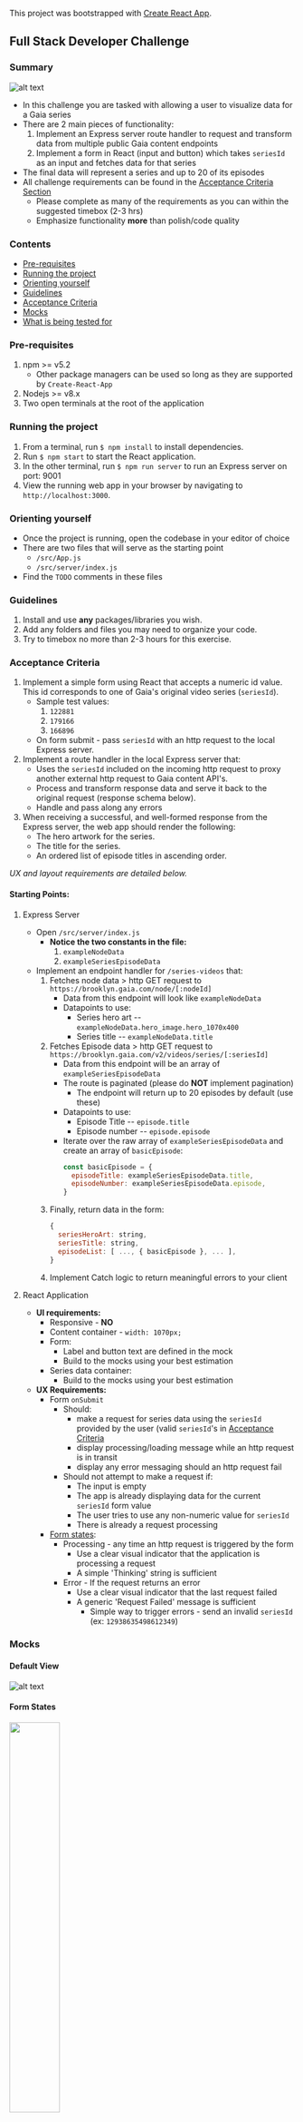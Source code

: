This project was bootstrapped with [Create React App](https://github.com/facebook/create-react-app).

## Full Stack Developer Challenge

### Summary
![alt text](clean.png "default view")
* In this challenge you are tasked with allowing a user to visualize data for a Gaia series
* There are 2 main pieces of functionality:
  1. Implement an Express server route handler to request and transform data from multiple public Gaia content endpoints
  1. Implement a form in React (input and button) which takes `seriesId` as an input and fetches data for that series
* The final data will represent a series and up to 20 of its episodes
* All challenge requirements can be found in the [Acceptance Criteria Section](#acceptance-criteria)
  * Please complete as many of the requirements as you can within the suggested timebox (2-3 hrs)
  * Emphasize functionality **more** than polish/code quality

### Contents
<!--ts-->
* [Pre-requisites](#pre-requisites)
* [Running the project](#running-the-project)
* [Orienting yourself](#orienting-yourself)
* [Guidelines](#guidelines)
* [Acceptance Criteria](#acceptance-criteria)
* [Mocks](#mocks)
* [What is being tested for](#what-is-being-tested-for)
<!--te-->

### Pre-requisites
1. npm >= v5.2
   * Other package managers can be used so long as they are supported by `Create-React-App`
1. Nodejs >= v8.x
1. Two open terminals at the root of the application

### Running the project
1. From a terminal, run `$ npm install` to install dependencies.
1. Run `$ npm start` to start the React application.
1. In the other terminal, run `$ npm run server` to run an Express server on port: 9001
1. View the running web app in your browser by navigating to `http://localhost:3000`.

### Orienting yourself
* Once the project is running, open the codebase in your editor of choice
* There are two files that will serve as the starting point
  * `/src/App.js`
  * `/src/server/index.js`
* Find the `TODO` comments in these files

### Guidelines
1. Install and use **any** packages/libraries you wish.
1. Add any folders and files you may need to organize your code.
1. Try to timebox no more than 2-3 hours for this exercise. 

### Acceptance Criteria
1. Implement a simple form using React that accepts a numeric id value. This id corresponds to one of Gaia's original video series (`seriesId`).
   * Sample test values:
     1. `122881`
     1. `179166`
     1. `166896`
   * On form submit - pass `seriesId` with an http request to the local Express server.
1. Implement a route handler in the local Express server that:
   * Uses the `seriesId` included on the incoming http request to proxy another external http request to Gaia content API's.
   * Process and transform response data and serve it back to the original request (response schema below).
   * Handle and pass along any errors
1. When receiving a successful, and well-formed response from the Express server, the web app should render the following:
   * The hero artwork for the series.
   * The title for the series.
   * An ordered list of episode titles in ascending order.

_UX and layout requirements are detailed below._

#### Starting Points:
1. Express Server
   * Open `/src/server/index.js`
     * **Notice the two constants in the file:**
       1. `exampleNodeData`
       1. `exampleSeriesEpisodeData`
   * Implement an endpoint handler for `/series-videos` that:
     1. Fetches node data > http GET request to `https://brooklyn.gaia.com/node/[:nodeId]`
        * Data from this endpoint will look like `exampleNodeData`
        * Datapoints to use:
          * Series hero art -- `exampleNodeData.hero_image.hero_1070x400`
          * Series title -- `exampleNodeData.title`
     1. Fetches Episode data > http GET request to `https://brooklyn.gaia.com/v2/videos/series/[:seriesId]`
        * Data from this endpoint will be an array of `exampleSeriesEpisodeData`
        * The route is paginated (please do **NOT** implement pagination)
          * The endpoint will return up to 20 episodes by default (use these)
        * Datapoints to use:
          * Episode Title -- `episode.title`
          * Episode number -- `episode.episode`
        * Iterate over the raw array of `exampleSeriesEpisodeData` and create an array of `basicEpisode`:
          ```js
          const basicEpisode = {
            episodeTitle: exampleSeriesEpisodeData.title,
            episodeNumber: exampleSeriesEpisodeData.episode,
          }
          ```
      1. Finally, return data in the form:
         ```js
         {
           seriesHeroArt: string,
           seriesTitle: string,
           episodeList: [ ..., { basicEpisode }, ... ],
         }
         ```
      1. Implement Catch logic to return meaningful errors to your client

1. React Application
   * **UI requirements:**
     * Responsive - **NO**
     * Content container - `width: 1070px;`
     * Form:
       * Label and button text are defined in the mock
       * Build to the mocks using your best estimation
     * Series data container:
       * Build to the mocks using your best estimation
   * **UX Requirements:**
     * Form `onSubmit`
       * Should:
         * make a request for series data using the `seriesId` provided by the user (valid `seriesId`'s in [Acceptance Criteria](#acceptance-criteria)
         * display processing/loading message while an http request is in transit
         * display any error messaging should an http request fail
       * Should not attempt to make a request if:
         * The input is empty
         * The app is already displaying data for the current `seriesId` form value
         * The user tries to use any non-numeric value for `seriesId`
         * There is already a request processing
     * [Form states](#form-states):
       * Processing - any time an http request is triggered by the form
         * Use a clear visual indicator that the application is processing a request
         * A simple 'Thinking' string is sufficient
       * Error - If the request returns an error
         * Use a clear visual indicator that the last request failed
         * A generic 'Request Failed' message is sufficient
           * Simple way to trigger errors - send an invalid `seriesId` (ex: `12938635498612349`)

### Mocks
#### Default View
![alt text](ui.png "default view")
#### Form States
<img src="form-states.png" width="42%" />

### What is being tested for
  * Does the solution satisfy the acceptance criteria?
  * React:
    * Effective and consistent state management
    * Requesting data and handling response
    * Understanding of React lifecycle
    * Well-defined component Structure
    * Concise CSS
  * Express Server:
    * Concurrent http requests
    * Manipulating data
    * Basic error handling
  * Confidence in solution accuracy
